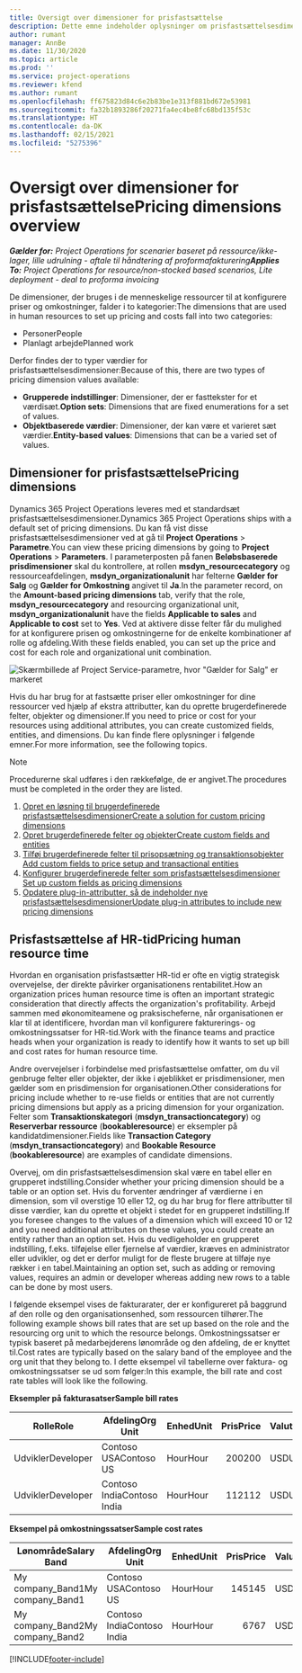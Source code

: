 ```yaml
---
title: Oversigt over dimensioner for prisfastsættelse
description: Dette emne indeholder oplysninger om prisfastsættelsesdimensioner i Dynamics 365 Project Operations.
author: rumant
manager: AnnBe
ms.date: 11/30/2020
ms.topic: article
ms.prod: ''
ms.service: project-operations
ms.reviewer: kfend
ms.author: rumant
ms.openlocfilehash: ff675823d84c6e2b83be1e313f881bd672e53981
ms.sourcegitcommit: fa32b1893286f20271fa4ec4be8fc68bd135f53c
ms.translationtype: HT
ms.contentlocale: da-DK
ms.lasthandoff: 02/15/2021
ms.locfileid: "5275396"
---
```

# <a name="pricing-dimensions-overview"></a><span data-ttu-id="c2f6c-103">Oversigt over dimensioner for prisfastsættelse</span><span class="sxs-lookup"><span data-stu-id="c2f6c-103">Pricing dimensions overview</span></span>

<span data-ttu-id="c2f6c-104">_**Gælder for:** Project Operations for scenarier baseret på ressource/ikke-lager, lille udrulning - aftale til håndtering af proformafakturering_</span><span class="sxs-lookup"><span data-stu-id="c2f6c-104">_**Applies To:** Project Operations for resource/non-stocked based scenarios, Lite deployment - deal to proforma invoicing_</span></span>

<span data-ttu-id="c2f6c-105">De dimensioner, der bruges i de menneskelige ressourcer til at konfigurere priser og omkostninger, falder i to kategorier:</span><span class="sxs-lookup"><span data-stu-id="c2f6c-105">The dimensions that are used in human resources to set up pricing and costs fall into two categories:</span></span>

- <span data-ttu-id="c2f6c-106">Personer</span><span class="sxs-lookup"><span data-stu-id="c2f6c-106">People</span></span>
- <span data-ttu-id="c2f6c-107">Planlagt arbejde</span><span class="sxs-lookup"><span data-stu-id="c2f6c-107">Planned work</span></span>

<span data-ttu-id="c2f6c-108">Derfor findes der to typer værdier for prisfastsættelsesdimensioner:</span><span class="sxs-lookup"><span data-stu-id="c2f6c-108">Because of this, there are two types of pricing dimension values available:</span></span>

- <span data-ttu-id="c2f6c-109">**Grupperede indstillinger**: Dimensioner, der er fasttekster for et værdisæt.</span><span class="sxs-lookup"><span data-stu-id="c2f6c-109">**Option sets**: Dimensions that are fixed enumerations for a set of values.</span></span>
- <span data-ttu-id="c2f6c-110">**Objektbaserede værdier**: Dimensioner, der kan være et varieret sæt værdier.</span><span class="sxs-lookup"><span data-stu-id="c2f6c-110">**Entity-based values**: Dimensions that can be a varied set of values.</span></span>

## <a name="pricing-dimensions"></a><span data-ttu-id="c2f6c-111">Dimensioner for prisfastsættelse</span><span class="sxs-lookup"><span data-stu-id="c2f6c-111">Pricing dimensions</span></span>

<span data-ttu-id="c2f6c-112">Dynamics 365 Project Operations leveres med et standardsæt prisfastsættelsesdimensioner.</span><span class="sxs-lookup"><span data-stu-id="c2f6c-112">Dynamics 365 Project Operations ships with a default set of pricing dimensions.</span></span> <span data-ttu-id="c2f6c-113">Du kan få vist disse prisfastsættelsesdimensioner ved at gå til **Project Operations** > **Parametre**.</span><span class="sxs-lookup"><span data-stu-id="c2f6c-113">You can view these pricing dimensions by going to **Project Operations** > **Parameters**.</span></span> <span data-ttu-id="c2f6c-114">I parameterposten på fanen **Beløbsbaserede prisdimensioner** skal du kontrollere, at rollen **msdyn_resourcecategory** og ressourceafdelingen, **msdyn_organizationalunit** har felterne **Gælder for Salg** og **Gælder for Omkostning** angivet til **Ja**.</span><span class="sxs-lookup"><span data-stu-id="c2f6c-114">In the parameter record, on the **Amount-based pricing dimensions** tab, verify that the role, **msdyn_resourcecategory** and resourcing organizational unit, **msdyn_organizationalunit** have the fields **Applicable to sales** and **Applicable to cost** set to **Yes**.</span></span> <span data-ttu-id="c2f6c-115">Ved at aktivere disse felter får du mulighed for at konfigurere prisen og omkostningerne for de enkelte kombinationer af rolle og afdeling.</span><span class="sxs-lookup"><span data-stu-id="c2f6c-115">With these fields enabled, you can set up the price and cost for each role and organizational unit combination.</span></span>

![Skærmbillede af Project Service-parametre, hvor "Gælder for Salg" er markeret](media/PS-OOB-parameters.png)

<span data-ttu-id="c2f6c-117">Hvis du har brug for at fastsætte priser eller omkostninger for dine ressourcer ved hjælp af ekstra attributter, kan du oprette brugerdefinerede felter, objekter og dimensioner.</span><span class="sxs-lookup"><span data-stu-id="c2f6c-117">If you need to price or cost for your resources using additional attributes, you can create customized fields, entities, and dimensions.</span></span> <span data-ttu-id="c2f6c-118">Du kan finde flere oplysninger i følgende emner.</span><span class="sxs-lookup"><span data-stu-id="c2f6c-118">For more information, see the following topics.</span></span> 
  
  > [!NOTE]
  > <span data-ttu-id="c2f6c-119">Procedurerne skal udføres i den rækkefølge, de er angivet.</span><span class="sxs-lookup"><span data-stu-id="c2f6c-119">The procedures must be completed in the order they are listed.</span></span>

1. [<span data-ttu-id="c2f6c-120">Opret en løsning til brugerdefinerede prisfastsættelsesdimensioner</span><span class="sxs-lookup"><span data-stu-id="c2f6c-120">Create a solution for custom pricing dimensions</span></span>](../sales/create-solution-custompd.md)
2. [<span data-ttu-id="c2f6c-121">Opret brugerdefinerede felter og objekter</span><span class="sxs-lookup"><span data-stu-id="c2f6c-121">Create custom fields and entities</span></span>](create-custom-fields-entities-pricing-dimensions.md)
3. [<span data-ttu-id="c2f6c-122">Tilføj brugerdefinerede felter til prisopsætning og transaktionsobjekter </span><span class="sxs-lookup"><span data-stu-id="c2f6c-122">Add custom fields to price setup and transactional entities</span></span>](add-custom-fields-price-setup-transactional-entities.md)
4. [<span data-ttu-id="c2f6c-123">Konfigurer brugerdefinerede felter som prisfastsættelsesdimensioner </span><span class="sxs-lookup"><span data-stu-id="c2f6c-123">Set up custom fields as pricing dimensions</span></span>](set-up-custom-fields-pricing-dimensions.md)
5. [<span data-ttu-id="c2f6c-124">Opdatere plug-in-attributter, så de indeholder nye prisfastsættelsesdimensioner</span><span class="sxs-lookup"><span data-stu-id="c2f6c-124">Update plug-in attributes to include new pricing dimensions</span></span>](update-plugin-attributes-pd.md)


## <a name="pricing-human-resource-time"></a><span data-ttu-id="c2f6c-125">Prisfastsættelse af HR-tid</span><span class="sxs-lookup"><span data-stu-id="c2f6c-125">Pricing human resource time</span></span>
<span data-ttu-id="c2f6c-126">Hvordan en organisation prisfastsætter HR-tid er ofte en vigtig strategisk overvejelse, der direkte påvirker organisationens rentabilitet.</span><span class="sxs-lookup"><span data-stu-id="c2f6c-126">How an organization prices human resource time is often an important strategic consideration that directly affects the organization's profitability.</span></span> <span data-ttu-id="c2f6c-127">Arbejd sammen med økonomiteamene og praksischeferne, når organisationen er klar til at identificere, hvordan man vil konfigurere fakturerings- og omkostningssatser for HR-tid.</span><span class="sxs-lookup"><span data-stu-id="c2f6c-127">Work with the finance teams and practice heads when your organization is ready to identify how it wants to set up bill and cost rates for human resource time.</span></span>

<span data-ttu-id="c2f6c-128">Andre overvejelser i forbindelse med prisfastsættelse omfatter, om du vil genbruge felter eller objekter, der ikke i øjeblikket er prisdimensioner, men gælder som en prisdimension for organisationen.</span><span class="sxs-lookup"><span data-stu-id="c2f6c-128">Other considerations for pricing include whether to re-use fields or entities that are not currently pricing dimensions but apply as a pricing dimension for your organization.</span></span> <span data-ttu-id="c2f6c-129">Felter som **Transaktionskategori** (**msdyn_transactioncategory**) og **Reserverbar ressource** (**bookableresource**) er eksempler på kandidatdimensioner.</span><span class="sxs-lookup"><span data-stu-id="c2f6c-129">Fields like **Transaction Category** (**msdyn_transactioncategory**) and **Bookable Resource** (**bookableresource**) are examples of candidate dimensions.</span></span> 

<span data-ttu-id="c2f6c-130">Overvej, om din prisfastsættelsesdimension skal være en tabel eller en grupperet indstilling.</span><span class="sxs-lookup"><span data-stu-id="c2f6c-130">Consider whether your pricing dimension should be a table or an option set.</span></span> <span data-ttu-id="c2f6c-131">Hvis du forventer ændringer af værdierne i en dimension, som vil overstige 10 eller 12, og du har brug for flere attributter til disse værdier, kan du oprette et objekt i stedet for en grupperet indstilling.</span><span class="sxs-lookup"><span data-stu-id="c2f6c-131">If you foresee changes to the values of a dimension which will exceed 10 or 12 and you need additional attributes on these values, you could create an entity rather than an option set.</span></span> <span data-ttu-id="c2f6c-132">Hvis du vedligeholder en grupperet indstilling, f.eks. tilføjelse eller fjernelse af værdier, kræves en administrator eller udvikler, og det er derfor muligt for de fleste brugere at tilføje nye rækker i en tabel.</span><span class="sxs-lookup"><span data-stu-id="c2f6c-132">Maintaining an option set, such as adding or removing values, requires an admin or developer whereas adding new rows to a table can be done by most users.</span></span>

<span data-ttu-id="c2f6c-133">I følgende eksempel vises de fakturarater, der er konfigureret på baggrund af den rolle og den organisationsenhed, som ressourcen tilhører.</span><span class="sxs-lookup"><span data-stu-id="c2f6c-133">The following example shows bill rates that are set up based on the role and the resourcing org unit to which the resource belongs.</span></span> <span data-ttu-id="c2f6c-134">Omkostningssatser er typisk baseret på medarbejderens lønområde og den afdeling, de er knyttet til.</span><span class="sxs-lookup"><span data-stu-id="c2f6c-134">Cost rates are typically based on the salary band of the employee and the org unit that they belong to.</span></span> <span data-ttu-id="c2f6c-135">I dette eksempel vil tabellerne over faktura- og omkostningssatser se ud som følger:</span><span class="sxs-lookup"><span data-stu-id="c2f6c-135">In this example, the bill rate and cost rate tables will look like the following.</span></span>

<span data-ttu-id="c2f6c-136">**Eksempler på fakturasatser**</span><span class="sxs-lookup"><span data-stu-id="c2f6c-136">**Sample bill rates**</span></span>

| <span data-ttu-id="c2f6c-137">Rolle</span><span class="sxs-lookup"><span data-stu-id="c2f6c-137">Role</span></span>        | <span data-ttu-id="c2f6c-138">Afdeling</span><span class="sxs-lookup"><span data-stu-id="c2f6c-138">Org Unit</span></span>    |<span data-ttu-id="c2f6c-139">Enhed</span><span class="sxs-lookup"><span data-stu-id="c2f6c-139">Unit</span></span>      |<span data-ttu-id="c2f6c-140">Pris</span><span class="sxs-lookup"><span data-stu-id="c2f6c-140">Price</span></span>      |<span data-ttu-id="c2f6c-141">Valuta</span><span class="sxs-lookup"><span data-stu-id="c2f6c-141">Currency</span></span>  |
| ------------|-------------|----------|----------:|----------|
| <span data-ttu-id="c2f6c-142">Udvikler</span><span class="sxs-lookup"><span data-stu-id="c2f6c-142">Developer</span></span>   | <span data-ttu-id="c2f6c-143">Contoso USA</span><span class="sxs-lookup"><span data-stu-id="c2f6c-143">Contoso US</span></span>  |<span data-ttu-id="c2f6c-144">Hour</span><span class="sxs-lookup"><span data-stu-id="c2f6c-144">Hour</span></span> | <span data-ttu-id="c2f6c-145">200</span><span class="sxs-lookup"><span data-stu-id="c2f6c-145">200</span></span>|<span data-ttu-id="c2f6c-146">USD</span><span class="sxs-lookup"><span data-stu-id="c2f6c-146">USD</span></span>     |
| <span data-ttu-id="c2f6c-147">Udvikler</span><span class="sxs-lookup"><span data-stu-id="c2f6c-147">Developer</span></span>   | <span data-ttu-id="c2f6c-148">Contoso India</span><span class="sxs-lookup"><span data-stu-id="c2f6c-148">Contoso India</span></span> |<span data-ttu-id="c2f6c-149">Hour</span><span class="sxs-lookup"><span data-stu-id="c2f6c-149">Hour</span></span>|   <span data-ttu-id="c2f6c-150">112</span><span class="sxs-lookup"><span data-stu-id="c2f6c-150">112</span></span>|<span data-ttu-id="c2f6c-151">USD</span><span class="sxs-lookup"><span data-stu-id="c2f6c-151">USD</span></span>     |


<span data-ttu-id="c2f6c-152">**Eksempel på omkostningssatser**</span><span class="sxs-lookup"><span data-stu-id="c2f6c-152">**Sample cost rates**</span></span>

| <span data-ttu-id="c2f6c-153">Lønområde</span><span class="sxs-lookup"><span data-stu-id="c2f6c-153">Salary Band</span></span>     | <span data-ttu-id="c2f6c-154">Afdeling</span><span class="sxs-lookup"><span data-stu-id="c2f6c-154">Org Unit</span></span>    |<span data-ttu-id="c2f6c-155">Enhed</span><span class="sxs-lookup"><span data-stu-id="c2f6c-155">Unit</span></span>      |<span data-ttu-id="c2f6c-156">Pris</span><span class="sxs-lookup"><span data-stu-id="c2f6c-156">Price</span></span>      |<span data-ttu-id="c2f6c-157">Valuta</span><span class="sxs-lookup"><span data-stu-id="c2f6c-157">Currency</span></span>  |
| ----------------|-------------|----------|----------:|----------|
| <span data-ttu-id="c2f6c-158">My company_Band1</span><span class="sxs-lookup"><span data-stu-id="c2f6c-158">My company_Band1</span></span> | <span data-ttu-id="c2f6c-159">Contoso USA</span><span class="sxs-lookup"><span data-stu-id="c2f6c-159">Contoso US</span></span>  |<span data-ttu-id="c2f6c-160">Hour</span><span class="sxs-lookup"><span data-stu-id="c2f6c-160">Hour</span></span> | <span data-ttu-id="c2f6c-161">145</span><span class="sxs-lookup"><span data-stu-id="c2f6c-161">145</span></span>|<span data-ttu-id="c2f6c-162">USD</span><span class="sxs-lookup"><span data-stu-id="c2f6c-162">USD</span></span>     |
| <span data-ttu-id="c2f6c-163">My company_Band2</span><span class="sxs-lookup"><span data-stu-id="c2f6c-163">My company_Band2</span></span> | <span data-ttu-id="c2f6c-164">Contoso India</span><span class="sxs-lookup"><span data-stu-id="c2f6c-164">Contoso India</span></span> |<span data-ttu-id="c2f6c-165">Hour</span><span class="sxs-lookup"><span data-stu-id="c2f6c-165">Hour</span></span>|   <span data-ttu-id="c2f6c-166">67</span><span class="sxs-lookup"><span data-stu-id="c2f6c-166">67</span></span>|<span data-ttu-id="c2f6c-167">USD</span><span class="sxs-lookup"><span data-stu-id="c2f6c-167">USD</span></span>     |


[!INCLUDE[footer-include](../includes/footer-banner.md)]